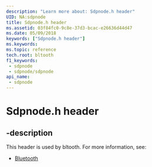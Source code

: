 ```yaml
---
description: "Learn more about: Sdpnode.h header"
UID: NA:sdpnode
title: Sdpnode.h header
ms.assetid: 03f84fc0-9c8e-37d3-bcac-e26636d44d47
ms.date: 05/09/2018
keywords: ["Sdpnode.h header"]
ms.keywords: 
ms.topic: reference
tech.root: bltooth
f1_keywords:
 - sdpnode
 - sdpnode/sdpnode
api_name:
 - sdpnode
---
```


# Sdpnode.h header


## -description

This header is used by bltooth. For more information, see:

- [Bluetooth](../_bltooth/index.md)

